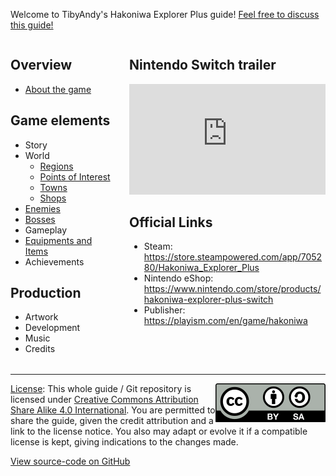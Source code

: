# Home
Welcome to TibyAndy's Hakoniwa Explorer Plus guide! [Feel free to discuss this guide!](https://github.com/tibyandy/hakoniwa-explorer-plus-guide/discussions)

<style>
.home { margin-top: -2ch }
h1 { display: none }
@media only screen and (min-width: 680px) {
  .columns {
    display: flex;
    flex-direction: row;
    justify-content: space-between;
  }
  .column:first-child {
      width: 35%;
      max-width: 300px;
  }
  .column:last-child {
      width: 65%;
      max-width: 670px;
  }
}
.columns { margin-bottom: 2ch; }
</style>

<div class="columns">
<div class="column" markdown="1">

## Overview
- [About the game](about/what-is.md)

## Game elements
- Story
- World
  - [Regions](game/map.md)
  - [Points of Interest](game/places.md)
  - [Towns](game/towns.md)
  - [Shops](game/shops.md)
- [Enemies](game/enemies.md)
- [Bosses](game/bosses.md)
- Gameplay
- [Equipments and Items](game/items.md)
- Achievements

## Production
- Artwork
- Development
- Music
- Credits

</div>
<div class="column" markdown="1">

## Nintendo Switch trailer

<iframe style="width:100%;aspect-ratio:16/9" src="https://www.youtube.com/embed/tXQDw8vBLcc?rel=0&modestbranding=1" title="YouTube video player" frameborder="0" allow="accelerometer; autoplay; clipboard-write; encrypted-media; gyroscope; picture-in-picture" allowfullscreen></iframe>


## Official Links

- Steam: <https://store.steampowered.com/app/705280/Hakoniwa_Explorer_Plus>
- Nintendo eShop: <https://www.nintendo.com/store/products/hakoniwa-explorer-plus-switch>
- Publisher: <https://playism.com/en/game/hakoniwa>

</div>
</div>

-----

<img src="CC_BY-SA_icon.svg" style="float: right"> [License](LICENSE): This whole guide / Git repository is licensed under [Creative Commons Attribution Share Alike 4.0 International](
https://creativecommons.org/licenses/by-sa/4.0/). You are permitted to share the guide, given the credit attribution and a link to the license notice. You also may adapt or evolve it if a compatible license is kept, giving indications to the changes made.

[View source-code on GitHub](https://github.com/tibyandy/hakoniwa-explorer-plus-guide)